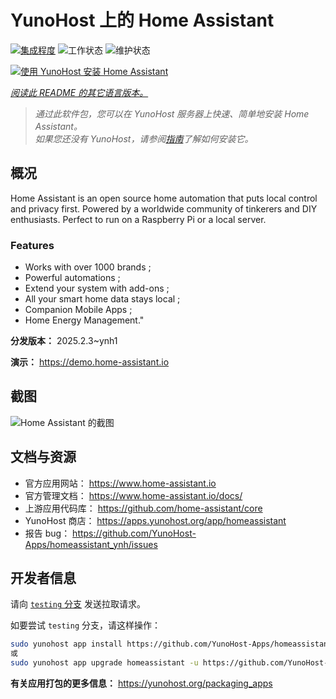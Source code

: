 <!--
注意：此 README 由 <https://github.com/YunoHost/apps/tree/master/tools/readme_generator> 自动生成
请勿手动编辑。
-->

# YunoHost 上的 Home Assistant

[![集成程度](https://apps.yunohost.org/badge/integration/homeassistant)](https://ci-apps.yunohost.org/ci/apps/homeassistant/)
![工作状态](https://apps.yunohost.org/badge/state/homeassistant)
![维护状态](https://apps.yunohost.org/badge/maintained/homeassistant)

[![使用 YunoHost 安装 Home Assistant](https://install-app.yunohost.org/install-with-yunohost.svg)](https://install-app.yunohost.org/?app=homeassistant)

*[阅读此 README 的其它语言版本。](./ALL_README.md)*

> *通过此软件包，您可以在 YunoHost 服务器上快速、简单地安装 Home Assistant。*  
> *如果您还没有 YunoHost，请参阅[指南](https://yunohost.org/install)了解如何安装它。*

## 概况

Home Assistant is an open source home automation that puts local control and privacy first. Powered by a worldwide community of tinkerers and DIY enthusiasts. Perfect to run on a Raspberry Pi or a local server. 

### Features

- Works with over 1000 brands ;
- Powerful automations ;
- Extend your system with add-ons ;
- All your smart home data stays local ;
- Companion Mobile Apps ;
- Home Energy Management." 


**分发版本：** 2025.2.3~ynh1

**演示：** <https://demo.home-assistant.io>

## 截图

![Home Assistant 的截图](./doc/screenshots/screenshot1.png)

## 文档与资源

- 官方应用网站： <https://www.home-assistant.io>
- 官方管理文档： <https://www.home-assistant.io/docs/>
- 上游应用代码库： <https://github.com/home-assistant/core>
- YunoHost 商店： <https://apps.yunohost.org/app/homeassistant>
- 报告 bug： <https://github.com/YunoHost-Apps/homeassistant_ynh/issues>

## 开发者信息

请向 [`testing` 分支](https://github.com/YunoHost-Apps/homeassistant_ynh/tree/testing) 发送拉取请求。

如要尝试 `testing` 分支，请这样操作：

```bash
sudo yunohost app install https://github.com/YunoHost-Apps/homeassistant_ynh/tree/testing --debug
或
sudo yunohost app upgrade homeassistant -u https://github.com/YunoHost-Apps/homeassistant_ynh/tree/testing --debug
```

**有关应用打包的更多信息：** <https://yunohost.org/packaging_apps>
